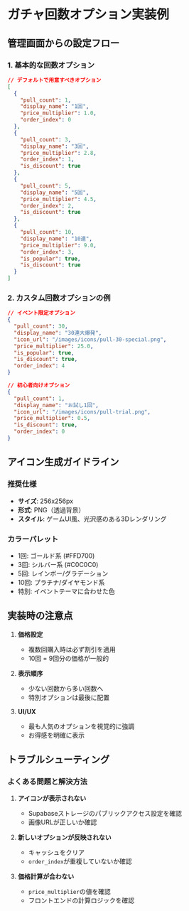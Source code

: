 # ガチャ回数オプション実装例

## 管理画面からの設定フロー

### 1. 基本的な回数オプション
```json
// デフォルトで用意すべきオプション
[
  {
    "pull_count": 1,
    "display_name": "1回",
    "price_multiplier": 1.0,
    "order_index": 0
  },
  {
    "pull_count": 3,
    "display_name": "3回",
    "price_multiplier": 2.8,
    "order_index": 1,
    "is_discount": true
  },
  {
    "pull_count": 5,
    "display_name": "5回",
    "price_multiplier": 4.5,
    "order_index": 2,
    "is_discount": true
  },
  {
    "pull_count": 10,
    "display_name": "10連",
    "price_multiplier": 9.0,
    "order_index": 3,
    "is_popular": true,
    "is_discount": true
  }
]
```

### 2. カスタム回数オプションの例
```json
// イベント限定オプション
{
  "pull_count": 30,
  "display_name": "30連大爆発",
  "icon_url": "/images/icons/pull-30-special.png",
  "price_multiplier": 25.0,
  "is_popular": true,
  "is_discount": true,
  "order_index": 4
}

// 初心者向けオプション
{
  "pull_count": 1,
  "display_name": "お試し1回",
  "icon_url": "/images/icons/pull-trial.png",
  "price_multiplier": 0.5,
  "is_discount": true,
  "order_index": 0
}
```

## アイコン生成ガイドライン

### 推奨仕様
- **サイズ**: 256x256px
- **形式**: PNG（透過背景）
- **スタイル**: ゲームUI風、光沢感のある3Dレンダリング

### カラーパレット
- 1回: ゴールド系 (#FFD700)
- 3回: シルバー系 (#C0C0C0)
- 5回: レインボー/グラデーション
- 10回: プラチナ/ダイヤモンド系
- 特別: イベントテーマに合わせた色

## 実装時の注意点

1. **価格設定**
   - 複数回購入時は必ず割引を適用
   - 10回 = 9回分の価格が一般的

2. **表示順序**
   - 少ない回数から多い回数へ
   - 特別オプションは最後に配置

3. **UI/UX**
   - 最も人気のオプションを視覚的に強調
   - お得感を明確に表示

## トラブルシューティング

### よくある問題と解決方法

1. **アイコンが表示されない**
   - Supabaseストレージのパブリックアクセス設定を確認
   - 画像URLが正しいか確認

2. **新しいオプションが反映されない**
   - キャッシュをクリア
   - `order_index`が重複していないか確認

3. **価格計算が合わない**
   - `price_multiplier`の値を確認
   - フロントエンドの計算ロジックを確認
